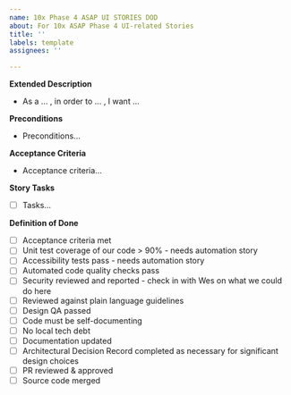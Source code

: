 ```yaml
---
name: 10x Phase 4 ASAP UI STORIES DOD
about: For 10x ASAP Phase 4 UI-related Stories
title: ''
labels: template
assignees: ''

---
```

**Extended Description**
- As a ... , in order to ... , I want ...

**Preconditions**
- Preconditions...

**Acceptance Criteria**
- Acceptance criteria...

**Story Tasks**
- [ ] Tasks...

**Definition of Done**
 - [ ] Acceptance criteria met
 - [ ] Unit test coverage of our code > 90% - needs automation story
 - [ ] Accessibility tests pass - needs automation story
 - [ ] Automated code quality checks pass
 - [ ] Security reviewed and reported - check in with Wes on what we could do here
 - [ ] Reviewed against plain language guidelines
 - [ ] Design QA passed
 - [ ] Code must be self-documenting
 - [ ] No local tech debt
 - [ ] Documentation updated
 - [ ] Architectural Decision Record completed as necessary for significant design choices
 - [ ] PR reviewed & approved
 - [ ] Source code merged
